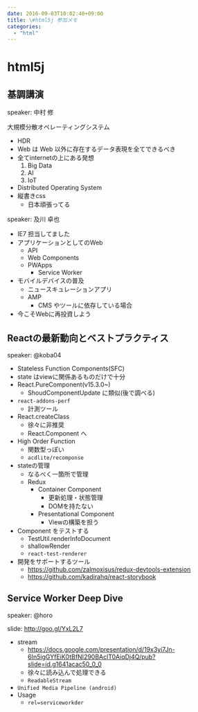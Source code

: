 ```yaml
---
date: 2016-09-03T10:02:40+09:00
title: \#html5j 参加メモ
categories:
  - "html"
---
```


# html5j

## 基調講演

speaker: 中村 修

大規模分散オペレーティングシステム

- HDR
- Web は Web 以外に存在するデータ表現を全てできるべき
- 全てinternetの上にある発想
  1. Big Data
  1. AI
  1. IoT
- Distributed Operating System
- 縦書きcss
  - 日本頑張ってる

speaker: 及川 卓也

- IE7 担当してました
- アプリケーションとしてのWeb
  - API
  - Web Components
  - PWApps
    - Service Worker
- モバイルデバイスの普及
  - ニュースキュレーションアプリ
  - AMP
    - CMS やツールに依存している場合
- 今こそWebに再投資しよう

## Reactの最新動向とベストプラクティス

speaker: @koba04

- Stateless Function Components(SFC)
- state はviewに関係あるものだけで十分
- React.PureComponent(v15.3.0~)
  - ShoudComponentUpdate に類似(後で調べる)
- `react-addons-perf`
  - 計測ツール
- React.createClass
  - 徐々に非推奨
  - React.Component へ
- High Order Function
  - 関数型っぽい
  - `acdlite/recomponse`
- stateの管理
  - なるべく一箇所で管理
  - Redux
    - Container Component
      - 更新処理・状態管理
      - DOMを持たない
    - Presentational Component
      - Viewの構築を担う
- Component をテストする
  - TestUtil.renderInfoDocument
  - shallowRender
  - `react-test-renderer`
- 開発をサポートするツール
  - <https://github.com/zalmoxisus/redux-devtools-extension>
  - <https://github.com/kadirahq/react-storybook>

## Service Worker Deep Dive

speaker: @horo

slide: <http://goo.gl/YxL2L7>

- stream
  - <https://docs.google.com/presentation/d/19x3yi7Jn-6In5igGYfEiK0tBfNI290BAclT0AiqDj4Q/pub?slide=id.g1641acac50_0_0>
  - 徐々に読み込んで処理できる
  - `ReadableStream`
- `Unified Media Pipeline (android)`
- Usage
  - `rel=serviceworkder`
